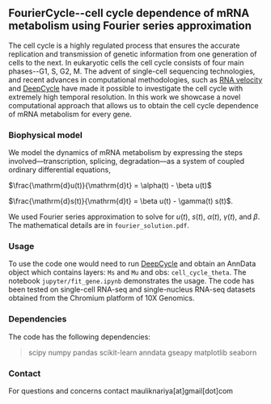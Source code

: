 ## FourierCycle--cell cycle dependence of mRNA metabolism using Fourier series approximation
The cell cycle is a highly regulated process that ensures the accurate replication and transmission of genetic information from one generation of cells to the next. In eukaryotic cells the cell cycle consists of four main phases--G1, S, G2, M. The advent of single-cell sequencing technologies, and recent advances in computational methodologies, such as [RNA velocity](http://velocyto.org/) and [DeepCycle](https://github.com/andreariba/DeepCycle) have made it possible to investigate the cell cycle with extremely high temporal resolution. In this work we showcase a novel computational approach that allows us to obtain the cell cycle dependence of mRNA metabolism for every gene.

### Biophysical model
We model the dynamics of mRNA metabolism by expressing the steps involved—transcription, splicing, degradation—as a system of coupled ordinary differential equations,

$\frac{\mathrm{d}u(t)}{\mathrm{d}t} = \alpha(t) - \beta u(t)$

$\frac{\mathrm{d}s(t)}{\mathrm{d}t} = \beta u(t) - \gamma(t) s(t)$.

We used Fourier series approximation to solve for $u(t)$, $s(t)$, $\alpha(t)$, $\gamma(t)$, and $\beta$. The mathematical details are in `fourier_solution.pdf`.

### Usage
To use the code one would need to run [DeepCycle](https://github.com/andreariba/DeepCycle) and obtain an AnnData object which contains layers: `Ms` and `Mu` and obs: `cell_cycle_theta`. The notebook `jupyter/fit_gene.ipynb` demonstrates the usage. The code has been tested on single-cell RNA-seq and single-nucleus RNA-seq datasets obtained from the Chromium platform of 10X Genomics.

### Dependencies
The code has the following dependencies:
> scipy
numpy
pandas
scikit-learn
anndata
gseapy
matplotlib
seaborn

### Contact
For questions and concerns contact mauliknariya[at]gmail[dot]com
